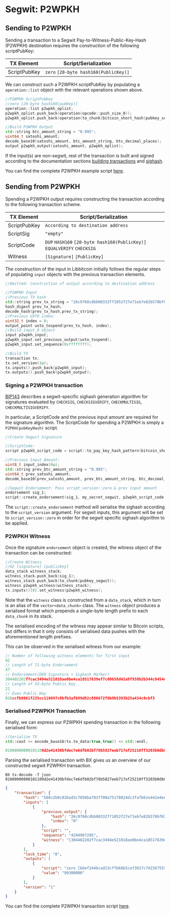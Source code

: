 # Segwit: P2WPKH

## Sending to P2WPKH
Sending a transaction to a Segwit Pay-to-Witness-Public-Key-Hash (P2WPKH) destination requires the construction of the following scriptPubKey:

| TX Element 	 | Script/Serialization 									 |
| -------------|-----------------------------------------|
| ScriptPubKey | `zero` ``[20-byte hash160(PublicKey)]`` |

We can construct such a P2WPKH scriptPubKey by populating a `operation::list` object with the relevant operations shown above.

```c++
//P2WPKH ScriptPubKey
//zero [20-byte hash160(pubKey)]
operation::list p2wpkh_oplist;
p2wpkh_oplist.push_back(operation(opcode::push_size_0));
p2wpkh_oplist.push_back(operation(to_chunk(bitcoin_short_hash(pubkey_segwit))));

//Build P2WPKH Output
std::string btc_amount_string = "0.995";
uint64_t satoshi_amount;
decode_base10(satoshi_amount, btc_amount_string, btc_decimal_places);
output p2wpkh_output(satoshi_amount, p2wpkh_oplist);
```

If the input(s) are non-segwit, rest of the transaction is built and signed according to the documentation sections [building transactions](https://github.com/libbitcoin/libbitcoin/wiki) and [sighash](https://github.com/libbitcoin/libbitcoin/wiki).

You can find the complete P2WPKH example script [here](https://github.com/libbitcoin/libbitcoin/wiki).

## Sending from P2WPKH
Spending a P2WPKH output requires constructing the transaction according to the following transaction scheme.

| TX Element 	 | Script/Serialization 																									 |
| -------------|-------------------------------------------------------------------------|
| ScriptPubKey | `According to destination address` 																		 |
| ScriptSig 	 | `"empty"`																															 |
| ScriptCode 	 | `DUP` `HASH160` `[20-byte hash160(PublicKey)]` `EQUALVERIFY` `CHECKSIG` |
| Witness 		 | `[Signature]` `[PublicKey]` 																						 |

The construction of the input in Libbitcoin initially follows the regular steps of populating `input` objects with the previous transaction elements.

```c++
//Omitted: Construction of output according to destination address
```
```c++
//P2WPKH Input
//Previous TX hash
std::string prev_tx_string = "26c9768cdbb00332ff1052f27e71eb7e82b578bf02fb6d7eecfd0b43412e9d10";
hash_digest prev_tx_hash;
decode_hash(prev_tx_hash,prev_tx_string);
//Previous UXTO index:
uint32_t index = 0;
output_point uxto_tospend(prev_tx_hash, index);
//Build input_0 object
input p2wpkh_input;
p2wpkh_input.set_previous_output(uxto_tospend);
p2wpkh_input.set_sequence(0xffffffff);

//Build TX
transaction tx;
tx.set_version(1u);
tx.inputs().push_back(p2wpkh_input);
tx.outputs().push_back(p2wpkh_output);
```

### Signing a P2WPKH transaction
[BIP143](https://github.com/bitcoin/bips/blob/master/bip-0143.mediawiki) describes a segwit-specific sighash generation algorithm for signatures evaluated by `CHECKSIG`, `CHECKSIGVERIFY`, `CHECKMULTISIG`, `CHECKMULTISIGVERIFY`.  

In particular, a ScriptCode and the previous input amount are required for the signature algorithm. The ScriptCode for spending a P2WPKH is simply a `P2PKH(pubKeyHash)` script.

```c++
//Create Segwit Signature

//ScriptCode:
script p2wpkh_script_code = script::to_pay_key_hash_pattern(bitcoin_short_hash(pubkey_segwit));

//Previous Input Amount:
uint8_t input_index(0u);
std::string prev_btc_amount_string = "0.995";
uint64_t prev_satoshi_amount;
decode_base10(prev_satoshi_amount, prev_btc_amount_string, btc_decimal_places);

//Segwit Endorsement: Pass script_version::zero & prev input amount
endorsement sig_1;
script::create_endorsement(sig_1, my_secret_segwit, p2wpkh_script_code, tx, input_index, 0x01, script_version::zero, prev_satoshi_amount);
```
The `script::create_endorsement` method will serialise the sighash according to the `script_version` argument. For segwit inputs, this argument will be set to `script_version::zero` in order for the segwit specific sighash algorithm to be applied.

### P2WPKH Witness

Once the signature `endorsement` object is created, the witness object of the transaction can be constructed:

```c++
//Create Witness
//02 [signature] [publicKey]
data_stack witness_stack;
witness_stack.push_back(sig_1);
witness_stack.push_back(to_chunk(pubkey_segwit));
witness p2wpkh_witness(witness_stack);
tx.inputs()[0].set_witness(p2wpkh_witness);
```

Note that the `witness` class is constructed from a `data_stack`, which in turn is an alias of the `vector<data_chunk>` class. The `witness` object produces a serialised format which prepends a single-byte length prefix to each `data_chunk` in its stack.

The serialised encoding of the witness may appear similar to Bitcoin scripts, but differs in that it only consists of serialised data pushes with the aforementioned length prefixes.

This can be observed in the serialised witness from our example:

```c++
// Number of following witness elements for first input
02
// Length of 71-byte Endorsement
47
// Endorsement(DER Signature + Sighash Marker)
304402202f7cac3494e521018ae0be4ca18517639ef7c00658d42a9f938b2b344c8454e2022039a54218832fad5d14b331329d9042c51ee6be287e95e49ee5b96fda1f5ce13f01
// Length of 33-byte Public Key
21
// Even Public Key
026ccfb8061f235cc110697c0bfb3afb99d82c886672f6b9b5393b25a434c0cbf3
```

### Serialised P2WPKH Transaction

Finally, we can express our P2WPKH spending transaction in the following serialised form:
```c++
//Serialize TX
std::cout << encode_base16(tx.to_data(true,true)) << std::endl;
```

```c++
01000000000101109d2e41430bfdec7e6dfb02bf78b5827eeb717ef25210ff3203b0db8c76c9260000000000ffffffff01a032eb0500000000160014bbef244bcad13cffb68b5cef3017c742367555220247304402202f7cac3494e521018ae0be4ca18517639ef7c00658d42a9f938b2b344c8454e2022039a54218832fad5d14b331329d9042c51ee6be287e95e49ee5b96fda1f5ce13f0121026ccfb8061f235cc110697c0bfb3afb99d82c886672f6b9b5393b25a434c0cbf300000000
```
Parsing the serialised transaction with BX gives us an overview of our constructed segwit P2WPKH transaction.
```
BX tx-decode -f json 01000000000101109d2e41430bfdec7e6dfb02bf78b5827eeb717ef25210ff3203b0db8c76c9260000000000ffffffff01a032eb0500000000160014bbef244bcad13cffb68b5cef3017c742367555220247304402202f7cac3494e521018ae0be4ca18517639ef7c00658d42a9f938b2b344c8454e2022039a54218832fad5d14b331329d9042c51ee6be287e95e49ee5b96fda1f5ce13f0121026ccfb8061f235cc110697c0bfb3afb99d82c886672f6b9b5393b25a434c0cbf300000000
```
```json
{
    "transaction": {
        "hash": "568c2b0c82bad3c7056ba7837f00a75178024dc3fafb61e442e4ee18bb31a5c2",
        "inputs": [
            {
                "previous_output": {
                    "hash": "26c9768cdbb00332ff1052f27e71eb7e82b578bf02fb6d7eecfd0b43412e9d10",
                    "index": "0"
                },
                "script": "",
                "sequence": "4294967295",
                "witness": "[304402202f7cac3494e521018ae0be4ca18517639ef7c00658d42a9f938b2b344c8454e2022039a54218832fad5d14b331329d9042c51ee6be287e95e49ee5b96fda1f5ce13f01] [026ccfb8061f235cc110697c0bfb3afb99d82c886672f6b9b5393b25a434c0cbf3]"
            }
        ],
        "lock_time": "0",
        "outputs": [
            {
                "script": "zero [bbef244bcad13cffb68b5cef3017c74236755522]",
                "value": "99300000"
            }
        ],
        "version": "1"
    }
}
```
You can find the complete P2WPKH transaction script [here](https://github.com/libbitcoin/libbitcoin/wiki).
